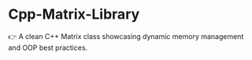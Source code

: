 # Cpp-Matrix-Library
👉 A clean C++ Matrix class showcasing dynamic memory management and OOP best practices.
